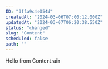 ```yaml
---
ID: "3ffa9c4e054d"
createdAt: "2024-03-06T07:00:12.000Z"
updatedAt: "2024-03-07T06:20:38.550Z"
status: "changed"
slug: "Content"
scheduled: false
path: ""
---
```

Hello from Contentrain